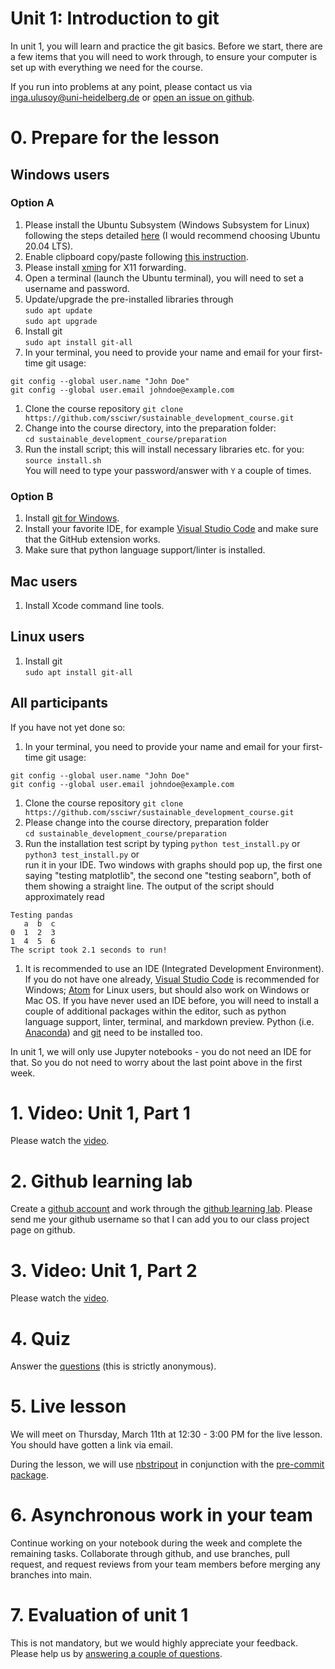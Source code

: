 # Unit 1: Introduction to git

In unit 1, you will learn and practice the git basics. Before we start, there are a few items that you will need to work through, to ensure your computer is set up with everything we need for the course.

If you run into problems at any point, please contact us via inga.ulusoy@uni-heidelberg.de or [open an issue on github](https://docs.github.com/en/github/managing-your-work-on-github/creating-an-issue).

# 0. Prepare for the lesson
## Windows users
### Option A
1. Please install the Ubuntu Subsystem (Windows Subsystem for Linux) following the steps detailed [here](https://www.windowscentral.com/install-windows-subsystem-linux-windows-10) (I would recommend choosing Ubuntu 20.04 LTS).
1. Enable clipboard copy/paste following [this instruction](https://stackoverflow.com/questions/38832230/copy-paste-in-bash-on-ubuntu-on-windows/50050642#50050642).
1. Please install [xming](https://sourceforge.net/projects/xming/) for X11 forwarding.
1. Open a terminal (launch the Ubuntu terminal), you will need to set a username and password.
1. Update/upgrade the pre-installed libraries through  
`sudo apt update`  
`sudo apt upgrade`  
1. Install git  
`sudo apt install git-all`
1. In your terminal, you need to provide your name and email for your first-time git usage:  
```
git config --global user.name "John Doe"
git config --global user.email johndoe@example.com
```
1. Clone the course repository
`git clone https://github.com/ssciwr/sustainable_development_course.git`
1. Change into the course directory, into the preparation folder:  
`cd sustainable_development_course/preparation`
1. Run the install script; this will install necessary libraries etc. for you:  
`source install.sh`  
You will need to type your password/answer with `Y` a couple of times.

### Option B
1. Install [git for Windows](https://git-scm.com/download/win).
1. Install your favorite IDE, for example [Visual Studio Code](https://visualstudio.microsoft.com/downloads/) and make sure that the GitHub extension works.
2. Make sure that python language support/linter is installed.

## Mac users
1. Install Xcode command line tools.

## Linux users
1. Install git  
`sudo apt install git-all`

## All participants  
If you have not yet done so:
1. In your terminal, you need to provide your name and email for your first-time git usage:  
```
git config --global user.name "John Doe"
git config --global user.email johndoe@example.com
```
1. Clone the course repository
`git clone https://github.com/ssciwr/sustainable_development_course.git`
1. Please change into the course directory, preparation folder  
`cd sustainable_development_course/preparation`
1. Run the installation test script by typing
`python test_install.py` or  
`python3 test_install.py` or  
run it in your IDE. Two windows with graphs should pop up, the first one saying "testing matplotlib", the second one "testing seaborn", both of them showing a straight line. The output of the script should approximately read  
```
Testing pandas  
   a  b  c  
0  1  2  3  
1  4  5  6  
The script took 2.1 seconds to run!
```
1. It is recommended to use an IDE (Integrated Development Environment). If you do not have one already, [Visual Studio Code](https://visualstudio.microsoft.com/downloads/) is recommended for Windows; [Atom](https://atom.io/) for Linux users, but should also work on Windows or Mac OS. If you have never used an IDE before, you will need to install a couple of additional packages within the editor, such as python language support, linter, terminal, and markdown preview. Python (i.e. [Anaconda](https://docs.anaconda.com/anaconda/install/windows/)) and [git](https://git-scm.com/download/win) need to be installed too.

In unit 1, we will only use Jupyter notebooks - you do not need an IDE for that. So you do not need to worry about the last point above in the first week.

# 1. Video: Unit 1, Part 1
Please watch the [video](https://youtu.be/TSQjcPAJ9Ds).

# 2. Github learning lab
Create a [github account](https://github.com/) and work through the [github learning lab](https://lab.github.com/githubtraining/introduction-to-github). Please send me your github username so that I can add you to our class project page on github.

# 3. Video: Unit 1, Part 2
Please watch the [video](https://youtu.be/AoDFzRTS8jQ).

# 4. Quiz
Answer the [questions](https://forms.gle/NXypPT3QbC33NDiW6) (this is strictly anonymous).

# 5. Live lesson
We will meet on Thursday, March 11th at 12:30 - 3:00 PM for the live lesson. You should have gotten a link via email.

During the lesson, we will use [nbstripout](https://github.com/kynan/nbstripout) in conjunction with the [pre-commit package](https://pre-commit.com/).

# 6. Asynchronous work in your team
Continue working on your notebook during the week and complete the remaining tasks. Collaborate through github, and use branches, pull request, and request reviews from your team members before merging any branches into main.

# 7. Evaluation of unit 1
This is not mandatory, but we would highly appreciate your feedback. Please help us by [answering a couple of questions](https://forms.gle/btaafmAo97Zr1Zd3A).
